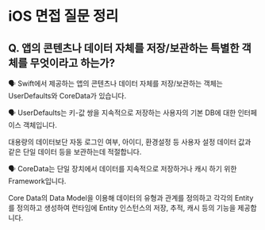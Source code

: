 # iOS 면접 질문 정리

## Q. 앱의 콘텐츠나 데이터 자체를 저장/보관하는 특별한 객체를 무엇이라고 하는가?

🗣️ Swift에서 제공하는 앱의 콘텐츠나 데이터 자체를 저장/보관하는 객체는 UserDefaults와 CoreData가 있습니다.

🗣️ UserDefaults는 키-값 쌍을 지속적으로 저장하는 사용자의 기본 DB에 대한 인터페이스 객체입니다. 

대용량의 데이터보단 자동 로그인 여부, 아이디, 환경설정 등 사용자 설정 데이터 값과 같은 단일 데이터 등을 보관하는데 적절합니다.

🗣️ CoreData는 단일 장치에서 데이터를 지속적으로 저장하거나 캐시 하기 위한 Framework입니다.

Core Data의 Data Model을 이용해 데이터의 유형과 관계를 정의하고 각각의 Entity를 정의하고 생성하여 런타임에 Entity 인스턴스의 저장, 추적, 캐시 등의 기능을 제공합니다.
